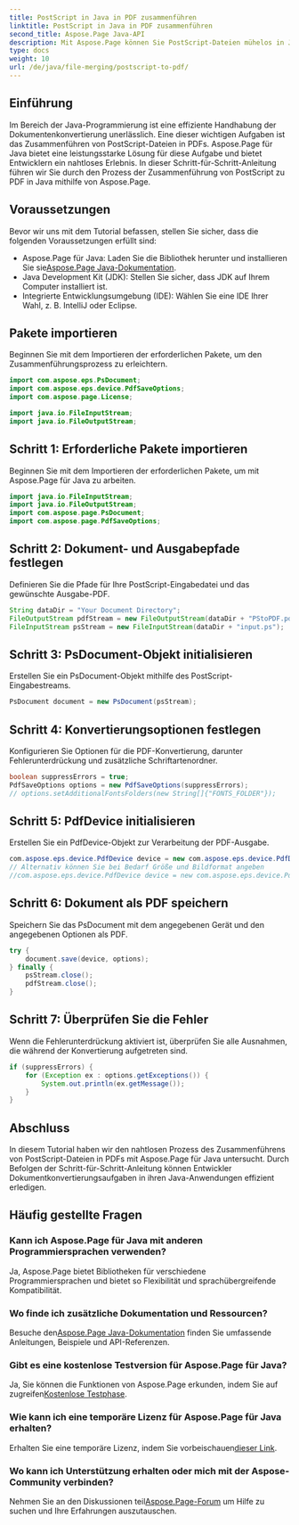 ```yaml
---
title: PostScript in Java in PDF zusammenführen
linktitle: PostScript in Java in PDF zusammenführen
second_title: Aspose.Page Java-API
description: Mit Aspose.Page können Sie PostScript-Dateien mühelos in Java zu PDF zusammenführen. Umfassendes Tutorial, FAQs und Ressourcen für eine nahtlose Dokumentenkonvertierung.
type: docs
weight: 10
url: /de/java/file-merging/postscript-to-pdf/
---
```

## Einführung
Im Bereich der Java-Programmierung ist eine effiziente Handhabung der Dokumentenkonvertierung unerlässlich. Eine dieser wichtigen Aufgaben ist das Zusammenführen von PostScript-Dateien in PDFs. Aspose.Page für Java bietet eine leistungsstarke Lösung für diese Aufgabe und bietet Entwicklern ein nahtloses Erlebnis. In dieser Schritt-für-Schritt-Anleitung führen wir Sie durch den Prozess der Zusammenführung von PostScript zu PDF in Java mithilfe von Aspose.Page.
## Voraussetzungen
Bevor wir uns mit dem Tutorial befassen, stellen Sie sicher, dass die folgenden Voraussetzungen erfüllt sind:
-  Aspose.Page für Java: Laden Sie die Bibliothek herunter und installieren Sie sie[Aspose.Page Java-Dokumentation](https://reference.aspose.com/page/java/).
- Java Development Kit (JDK): Stellen Sie sicher, dass JDK auf Ihrem Computer installiert ist.
- Integrierte Entwicklungsumgebung (IDE): Wählen Sie eine IDE Ihrer Wahl, z. B. IntelliJ oder Eclipse.
## Pakete importieren
Beginnen Sie mit dem Importieren der erforderlichen Pakete, um den Zusammenführungsprozess zu erleichtern.
```java
import com.aspose.eps.PsDocument;
import com.aspose.eps.device.PdfSaveOptions;
import com.aspose.page.License;

import java.io.FileInputStream;
import java.io.FileOutputStream;
```
## Schritt 1: Erforderliche Pakete importieren
Beginnen Sie mit dem Importieren der erforderlichen Pakete, um mit Aspose.Page für Java zu arbeiten.
```java
import java.io.FileInputStream;
import java.io.FileOutputStream;
import com.aspose.page.PsDocument;
import com.aspose.page.PdfSaveOptions;
```
## Schritt 2: Dokument- und Ausgabepfade festlegen
Definieren Sie die Pfade für Ihre PostScript-Eingabedatei und das gewünschte Ausgabe-PDF.
```java
String dataDir = "Your Document Directory";
FileOutputStream pdfStream = new FileOutputStream(dataDir + "PStoPDF.pdf");
FileInputStream psStream = new FileInputStream(dataDir + "input.ps");
```
## Schritt 3: PsDocument-Objekt initialisieren
Erstellen Sie ein PsDocument-Objekt mithilfe des PostScript-Eingabestreams.
```java
PsDocument document = new PsDocument(psStream);
```
## Schritt 4: Konvertierungsoptionen festlegen
Konfigurieren Sie Optionen für die PDF-Konvertierung, darunter Fehlerunterdrückung und zusätzliche Schriftartenordner.
```java
boolean suppressErrors = true;
PdfSaveOptions options = new PdfSaveOptions(suppressErrors);
// options.setAdditionalFontsFolders(new String[]{"FONTS_FOLDER"});
```
## Schritt 5: PdfDevice initialisieren
Erstellen Sie ein PdfDevice-Objekt zur Verarbeitung der PDF-Ausgabe.
```java
com.aspose.eps.device.PdfDevice device = new com.aspose.eps.device.PdfDevice(pdfStream);
// Alternativ können Sie bei Bedarf Größe und Bildformat angeben
//com.aspose.eps.device.PdfDevice device = new com.aspose.eps.device.PdfDevice(pdfStream, new Dimension(595, 842));
```
## Schritt 6: Dokument als PDF speichern
Speichern Sie das PsDocument mit dem angegebenen Gerät und den angegebenen Optionen als PDF.
```java
try {
    document.save(device, options);
} finally {
    psStream.close();
    pdfStream.close();
}
```
## Schritt 7: Überprüfen Sie die Fehler
Wenn die Fehlerunterdrückung aktiviert ist, überprüfen Sie alle Ausnahmen, die während der Konvertierung aufgetreten sind.
```java
if (suppressErrors) {
    for (Exception ex : options.getExceptions()) {
        System.out.println(ex.getMessage());
    }
}
```
## Abschluss
In diesem Tutorial haben wir den nahtlosen Prozess des Zusammenführens von PostScript-Dateien in PDFs mit Aspose.Page für Java untersucht. Durch Befolgen der Schritt-für-Schritt-Anleitung können Entwickler Dokumentkonvertierungsaufgaben in ihren Java-Anwendungen effizient erledigen.
## Häufig gestellte Fragen
### Kann ich Aspose.Page für Java mit anderen Programmiersprachen verwenden?
Ja, Aspose.Page bietet Bibliotheken für verschiedene Programmiersprachen und bietet so Flexibilität und sprachübergreifende Kompatibilität.
### Wo finde ich zusätzliche Dokumentation und Ressourcen?
 Besuche den[Aspose.Page Java-Dokumentation](https://reference.aspose.com/page/java/) finden Sie umfassende Anleitungen, Beispiele und API-Referenzen.
### Gibt es eine kostenlose Testversion für Aspose.Page für Java?
 Ja, Sie können die Funktionen von Aspose.Page erkunden, indem Sie auf zugreifen[Kostenlose Testphase](https://releases.aspose.com/).
### Wie kann ich eine temporäre Lizenz für Aspose.Page für Java erhalten?
 Erhalten Sie eine temporäre Lizenz, indem Sie vorbeischauen[dieser Link](https://purchase.aspose.com/temporary-license/).
### Wo kann ich Unterstützung erhalten oder mich mit der Aspose-Community verbinden?
 Nehmen Sie an den Diskussionen teil[Aspose.Page-Forum](https://forum.aspose.com/c/page/39) um Hilfe zu suchen und Ihre Erfahrungen auszutauschen.